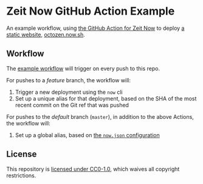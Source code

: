 # Zeit Now GitHub Action Example

An example workflow, using [the GitHub Action for Zeit Now](https://github.com/actions/now) to deploy [a static website](site/), [octozen.now.sh](https://octozen.now.sh/).

## Workflow

The [example workflow](.github/main.workflow) will trigger on every push to this repo.

For pushes to a _feature_ branch, the workflow will:

1. Trigger a new deployment using the `now` cli
1. Set up a unique alias for that deployment, based on the SHA of the most recent commit on the Git ref that was pushed

For pushes to the _default_ branch (`master`), in addition to the above Actions, the workflow will:

1. Set up a global alias, based on [the `now.json` configuration](site/now.json)

## License

This repository is [licensed under CC0-1.0](LICENSE), which waives all copyright restrictions.
